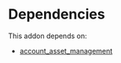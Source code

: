 # Dependencies

This addon depends on:

- [account_asset_management](../../odoo-bringout-oca-account-financial-tools-account_asset_management)
